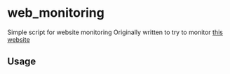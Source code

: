 # web_monitoring
Simple script for website monitoring
Originally written to try to monitor [this website](https://docs.microsoft.com/en-us/windows/release-health/status-windows-11-21H2)

## Usage